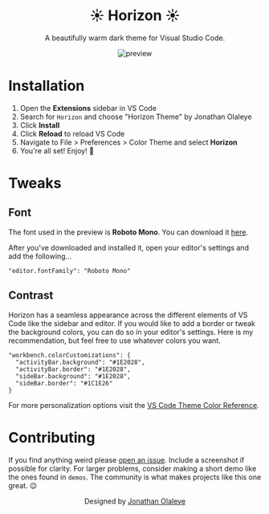 <div align="center">

# ☀️ Horizon ☀️

A beautifully warm dark theme for Visual Studio Code.

![preview](https://i.imgur.com/VSOywHH.png)

</div>

# Installation

1. Open the **Extensions** sidebar in VS Code
2. Search for `Horizon` and choose "Horizon Theme" by Jonathan Olaleye
3. Click **Install**
4. Click **Reload** to reload VS Code
5. Navigate to File > Preferences > Color Theme and select **Horizon**
6. You're all set! Enjoy! 🎉

# Tweaks

## Font
The font used in the preview is **Roboto Mono**. You can download it [here](https://fonts.google.com/specimen/Roboto+Mono).

After you've downloaded and installed it, open your editor's settings and add the following...
```
"editor.fontFamily": "Roboto Mono"
```

## Contrast
Horizon has a seamless appearance across the different elements of VS Code like the sidebar and editor. If you would like to add a border or tweak the background colors, you can do so in your editor's settings. Here is my recommendation, but feel free to use whatever colors you want.
```
"workbench.colorCustomizations": {
  "activityBar.background": "#1E2028",
  "activityBar.border": "#1E2028",
  "sideBar.background": "#1E2028",
  "sideBar.border": "#1C1E26"
}
```
For more personalization options visit the [VS Code Theme Color Reference](https://code.visualstudio.com/docs/getstarted/theme-color-reference).

# Contributing

If you find anything weird please [open an issue](https://github.com/jolaleye/horizon-theme-vscode/issues). Include a screenshot if possible for clarity. For larger problems, consider making a short demo like the ones found in `demos`. The community is what makes projects like this one great. 😉

<div align="center">

Designed by [Jonathan Olaleye](https://github.com/jolaleye)

</div>
